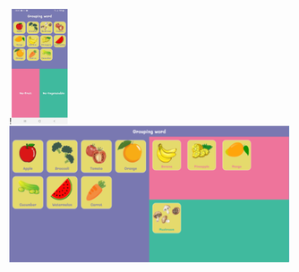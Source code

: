 !<img src="https://github.com/Khanthamalee/Wordgroup/blob/main/assets/upoloadtogoogleplay/main1.jpg" width="100" style="max-width: 100%;">
<img src="https://github.com/Khanthamalee/Wordgroup/blob/main/assets/upoloadtogoogleplay/main%201024x500.png" width="500" style="max-width: 100%;">
